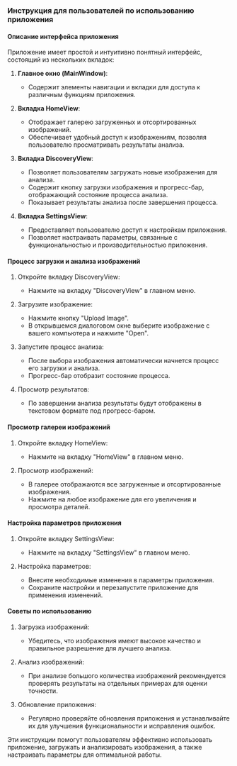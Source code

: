 
### Инструкция для пользователей по использованию приложения

#### Описание интерфейса приложения

Приложение имеет простой и интуитивно понятный интерфейс, состоящий из нескольких вкладок:

1. **Главное окно (MainWindow)**:
    - Содержит элементы навигации и вкладки для доступа к различным функциям приложения.

2. **Вкладка HomeView**:
    - Отображает галерею загруженных и отсортированных изображений.
    - Обеспечивает удобный доступ к изображениям, позволяя пользователю просматривать результаты анализа.

3. **Вкладка DiscoveryView**:
    - Позволяет пользователям загружать новые изображения для анализа.
    - Содержит кнопку загрузки изображения и прогресс-бар, отображающий состояние процесса анализа.
    - Показывает результаты анализа после завершения процесса.

4. **Вкладка SettingsView**:
    - Предоставляет пользователю доступ к настройкам приложения.
    - Позволяет настраивать параметры, связанные с функциональностью и производительностью приложения.

#### Процесс загрузки и анализа изображений

1. Откройте вкладку DiscoveryView:
    - Нажмите на вкладку "DiscoveryView" в главном меню.

2. Загрузите изображение:
    - Нажмите кнопку "Upload Image".
    - В открывшемся диалоговом окне выберите изображение с вашего компьютера и нажмите "Open".

3. Запустите процесс анализа:
    - После выбора изображения автоматически начнется процесс его загрузки и анализа.
    - Прогресс-бар отобразит состояние процесса.

4. Просмотр результатов:
    - По завершении анализа результаты будут отображены в текстовом формате под прогресс-баром.

#### Просмотр галереи изображений

1. Откройте вкладку HomeView:
    - Нажмите на вкладку "HomeView" в главном меню.

2. Просмотр изображений:
    - В галерее отображаются все загруженные и отсортированные изображения.
    - Нажмите на любое изображение для его увеличения и просмотра деталей.

#### Настройка параметров приложения

1. Откройте вкладку SettingsView:
    - Нажмите на вкладку "SettingsView" в главном меню.

2. Настройка параметров:
    - Внесите необходимые изменения в параметры приложения.
    - Сохраните настройки и перезапустите приложение для применения изменений.

#### Советы по использованию

1. Загрузка изображений:
    - Убедитесь, что изображения имеют высокое качество и правильное разрешение для лучшего анализа.

2. Анализ изображений:
    - При анализе большого количества изображений рекомендуется проверять результаты на отдельных примерах для оценки точности.

3. Обновление приложения:
    - Регулярно проверяйте обновления приложения и устанавливайте их для улучшения функциональности и исправления ошибок.

Эти инструкции помогут пользователям эффективно использовать приложение, загружать и анализировать изображения, а также настраивать параметры для оптимальной работы.